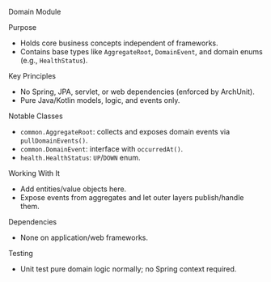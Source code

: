 Domain Module

Purpose
- Holds core business concepts independent of frameworks.
- Contains base types like `AggregateRoot`, `DomainEvent`, and domain enums (e.g., `HealthStatus`).

Key Principles
- No Spring, JPA, servlet, or web dependencies (enforced by ArchUnit).
- Pure Java/Kotlin models, logic, and events only.

Notable Classes
- `common.AggregateRoot`: collects and exposes domain events via `pullDomainEvents()`.
- `common.DomainEvent`: interface with `occurredAt()`.
- `health.HealthStatus`: `UP`/`DOWN` enum.

Working With It
- Add entities/value objects here.
- Expose events from aggregates and let outer layers publish/handle them.

Dependencies
- None on application/web frameworks.

Testing
- Unit test pure domain logic normally; no Spring context required.

